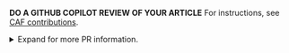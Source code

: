 **DO A GITHUB COPILOT REVIEW OF YOUR ARTICLE**
For instructions, see [CAF contributions](https://learn.microsoft.com/en-us/help/contribute/patterns-practices-content/caf-contributions).

<details><summary>Expand for more PR information.</summary>    

 1. Enter a meaningful title above^, using a prefix if necessary and keywords "New" or "Update" indicating the nature of changes.

2. Describe the summary, scope, and intent of this PR:  
[REPLACE-THIS-TEXT]  

3. Insert links(s) to any related work item(s) or supporting detail:  
[DELETE-OR-REPLACE-THIS-TEXT]   

These are common guidelines for contributions across the repos managed by the Cloud Architecture Content Team (CACT). Some repositories may have additional specific requirements that are not listed here.   

## Guidance for all contributors  
  
  | **Topic** | **Guidance** |
  | ----------| ------------ |
  | **Draft PR** | If your PR will be a work-in-progress for more than a day or two, select the **Convert to draft** link in the upper right of the page (under **Reviewers**) to change it to a draft. For future reference, you can also do this using the **Create pull request** button drop-down during PR creation. | 
  | **ms.date metadata** | <ul><li>Don't update an article's "ms.date" metadata property unless you've done a **full freshness review** of the content. A full freshness review includes changes required to correct or improve the **full** technical accuracy of the article.</li><li>Don't update "ms.date" if you're doing targeted changes to improve non-technical aspects of the article, such as editorial quality, art improvements, article template alignment, etc.</li><li>If you've changed any "ms.date" properties for work that wasn't part of full review for freshness, please reset them to their previous value.</li></ul> | 
  | **Placement and linking** | If you're creating a new article or articles, include updates to the related TOC.yml file to propose where the article(s) should be placed. Also consider other places within the document set where it would be beneficial to cross-reference and link to your new article(s). | 
  | **PR build** | After you open your PR, and for each successive commit that you push to your branch, the publishing platform will run validation on the files in your pull request. A summary of the build results for each file will be inserted inline into your pull request, which includes any build suggestions/warnings/errors. PRs cannot be merged until all build errors and most warnings are resolved. |
  | **Publishing** | Following a successful merge, most repos publish to the live site at least once per (business) day, usually around 10am Pacific. |
  | **Additional resources** | <ul><li>[Learn.Microsoft.Com contributor guide](https://review.learn.microsoft.com/help/contribute/?branch=main)</li></ul>
  
## Additional guidance for private repos and internal contributors  

  | **Topic** | **Guidance** | 
  | ----------| ------------ | 
  | **PR size** | If your PR is more than ~5 lines of changes, or you'd like for the changes to go through editorial or larger review, open a contribution request at https://aka.ms/Contribution and include a link to the PR in response #8. Once it's processed, you'll be notified of the next steps.  |
  | **PR title prefix** | Select the **Edit** button to the right of the PR title if you need to revise it. The following prefixes are reserved for specific contribution types:<br/><br/><ul><li>**[Quality Check]** - maintenance work related to content quality (edit passes, art improvements, template alignment)</li><li>**[LinkFix]** - recurring/adhoc PRs to correct link URLs</li><li>**[Pipeline]** - new/updated contributor success pipeline content</li><li>**[WIP]** - a work-in-progress draft requiring several days/weeks</li></ul> |
  | **PR preview** | Following successful build of your PR, publishable files will also include **Preview URL** links to staged previews of your new/updated articles. Be sure to review these for verification of your intended contributions, or to send to other internal contributors for review. |
  | **PR sign-off (public repo)** | If an article you own is updated in a public repo PR, you are responsible for sign-off. You will be automatically notified via email. The PR will not be merged until you've had a chance to review and sign-off. |
  | **PR sign-off (private repo)** | After you've completed your proposed changes, addressed build warnings, and completed all review work, you can begin the sign-off process for review and merge:<br/><br/><ol><li>If your PR is in draft mode, remove "[WIP]" from the title and select **Ready for review** button at the bottom of the PR.</li><li>Enter "#sign-off" in a new comment. This comment indicates that **you're confident the work meets or exceeds Microsoft's standards for publication**, and will trigger the review process.</li><li>Your PR may be selected for initial review by the CACT. Following CACT review, you may receive questions or requests for additional changes. You should have initial feedback from CACT review within a few business days. If you have an urgent request or need to contact the team, please mention `@MicrosoftDocs/cloud-architecture-content-team-pr-reviewers` in your PR and someone will get back to you. After CACT review is complete, a `CACT #sign-off` will be added.</li><li>Final review/merge is done by the PR review team. The PR team may also respond with feedback, categorized as "Blocking" (requires action from you), or "Non-blocking" (to be addressed in a future PR).</li></ol> |
  | **Additional resources** | <ul><li>[Learn.Microsoft.Com internal contributor guide](https://review.learn.microsoft.com/help/contribute/?branch=main)</li><li>Authoring templates: [architecture-center-pr](https://review.learn.microsoft.com/help/contribute/architecture-center/templates/sample-solution-templates?branch=main), [well-architected-pr](https://review.learn.microsoft.com/help/contribute/global-waf-template?branch=main)</li><li>To contact the CACT use [e-mail](mailto:cact-pr-reviewers@microsoft.com?subject=Help%20with%20pull%20request), or @mention our GitHub team in your PR comments using: `@MicrosoftDocs/cloud-architecture-content-team-pr-reviewers`</li></ul>
</details>
